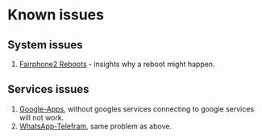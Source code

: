 # Known issues

## System issues

1. [Fairphone2 Reboots](Fp2Reboots.md) - insights why a reboot might happen.

## Services issues

1. [Google-Apps](GoogleApps.md), without googles services connecting to google services will not work.
2. [WhatsApp-Telefram](WhatsApp-Telegram-problems.md), same problem as above.
